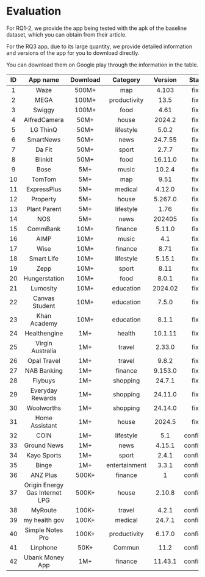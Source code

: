 # Evaluation


For RQ1-2, we provide the app being tested with the apk of the baseline dataset, which you can obtain from their article.


For the RQ3 app, due to its large quantity, we provide detailed information and versions of the app for you to download directly.

You can download them on Google play through the information in the table.

**ID** | **App name** | **Download** | **Category** | **Version** | **Status**
 :-: | :-: | :-: | :-: | :-: | :-: 
1 | Waze | 500M+ | map | 4.103 | fixed
2 | MEGA | 100M+ | productivity | 13.5 | fixed
3 | Swiggy | 100M+ | food | 4.61 | fixed
4 | AlfredCamera | 50M+ | house | 2024.2 | fixed
5 | LG ThinQ | 50M+ | lifestyle | 5.0.2 | fixed
6 | SmartNews | 50M+ | news | 24.7.55 | fixed
7 | Da Fit | 50M+ | sport | 2.7.7 | fixed
8 | Blinkit | 50M+ | food | 16.11.0 | fixed
9 | Bose | 5M+ | music | 10.2.4 | fixed
10 | TomTom | 5M+ | map | 9.51 | fixed
11 | ExpressPlus | 5M+ | medical | 4.12.0 | fixed
12 | Property | 5M+ | house | 5.267.0 | fixed
13 | Plant Parent | 5M+ | lifestyle | 1.76 | fixed
14 | NOS | 5M+ | news | 202405 | fixed
15 | CommBank | 10M+ | finance | 5.11.0 | fixed
16 | AIMP | 10M+ | music | 4.1 | fixed
17 | Wise | 10M+ | finance | 8.71 | fixed
18 | Smart Life | 10M+ | lifestyle | 5.15.1 | fixed
19 | Zepp | 10M+ | sport | 8.11 | fixed
20 | Hungerstation | 10M+ | food | 8.0.1 | fixed
21 | Lumosity | 10M+ | education | 2024.02 | fixed
22 | Canvas Student | 10M+ | education | 7.5.0 | fixed
23 | Khan Academy | 10M+ | education | 8.1.1 | fixed
24 | Healthengine | 1M+ | health | 10.1.11 | fixed
25 | Virgin Australia | 1M+ | travel | 2.33.0 | fixed
26 | Opal Travel | 1M+ | travel | 9.8.2 | fixed
27 | NAB  Banking | 1M+ | finance | 9.153.0 | fixed
28 | Flybuys | 1M+ | shopping | 24.7.1 | fixed
29 | Everyday Rewards | 1M+ | shopping | 24.11.0 | fixed
30 | Woolworths | 1M+ | shopping | 24.14.0 | fixed
31 | Home Assistant | 1M+ | house | 2024.5 | fixed
32 | COIN | 1M+ | lifestyle | 5.1 | confirmed
33 | Ground News | 1M+ | news | 4.15.1 | confirmed
34 | Kayo Sports | 1M+ | sport | 2.4.1 | confirmed
35 | Binge | 1M+ | entertainment | 3.3.1 | confirmed
36 | ANZ Plus | 500K+ | finance | 1 | confirmed
37 | Origin Energy Gas Internet LPG | 500K+ | house | 2.10.8 | confirmed
38 | MyRoute | 100K+ | travel | 4.2.1 | confirmed
39 | my health gov | 100K+ | medical | 24.7.1 | confirmed
40 | Simple Notes Pro | 100K+ | productivity | 6.17.0 | confirmed
41 | Linphone | 50K+ | Commun | 11.2 | confirmed  
42 | Ubank Money App | 1M+ | finance | 11.43.1 | confirmed

